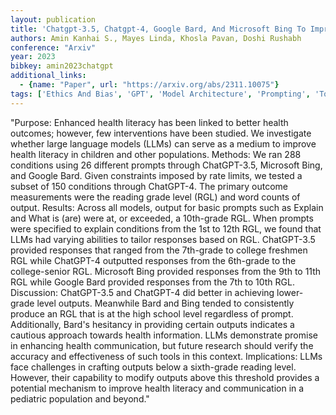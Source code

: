 ```yaml
---
layout: publication
title: 'Chatgpt-3.5, Chatgpt-4, Google Bard, And Microsoft Bing To Improve Health Literacy And Communication In Pediatric Populations And Beyond'
authors: Amin Kanhai S., Mayes Linda, Khosla Pavan, Doshi Rushabh
conference: "Arxiv"
year: 2023
bibkey: amin2023chatgpt
additional_links:
  - {name: "Paper", url: "https://arxiv.org/abs/2311.10075"}
tags: ['Ethics And Bias', 'GPT', 'Model Architecture', 'Prompting', 'Tools']
---
```

"Purpose: Enhanced health literacy has been linked to better health outcomes; however, few interventions have been studied. We investigate whether large language models (LLMs) can serve as a medium to improve health literacy in children and other populations. Methods: We ran 288 conditions using 26 different prompts through ChatGPT-3.5, Microsoft Bing, and Google Bard. Given constraints imposed by rate limits, we tested a subset of 150 conditions through ChatGPT-4. The primary outcome measurements were the reading grade level (RGL) and word counts of output. Results: Across all models, output for basic prompts such as Explain and What is (are) were at, or exceeded, a 10th-grade RGL. When prompts were specified to explain conditions from the 1st to 12th RGL, we found that LLMs had varying abilities to tailor responses based on RGL. ChatGPT-3.5 provided responses that ranged from the 7th-grade to college freshmen RGL while ChatGPT-4 outputted responses from the 6th-grade to the college-senior RGL. Microsoft Bing provided responses from the 9th to 11th RGL while Google Bard provided responses from the 7th to 10th RGL. Discussion: ChatGPT-3.5 and ChatGPT-4 did better in achieving lower-grade level outputs. Meanwhile Bard and Bing tended to consistently produce an RGL that is at the high school level regardless of prompt. Additionally, Bard's hesitancy in providing certain outputs indicates a cautious approach towards health information. LLMs demonstrate promise in enhancing health communication, but future research should verify the accuracy and effectiveness of such tools in this context. Implications: LLMs face challenges in crafting outputs below a sixth-grade reading level. However, their capability to modify outputs above this threshold provides a potential mechanism to improve health literacy and communication in a pediatric population and beyond."
